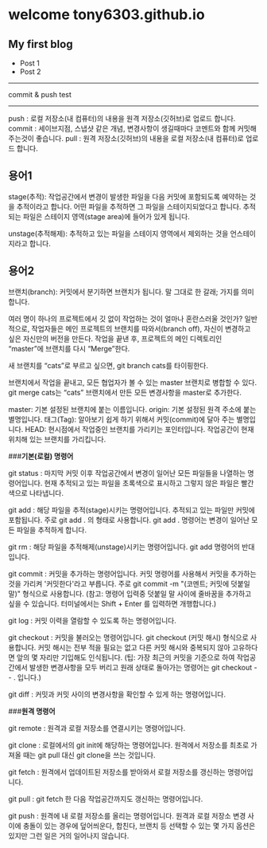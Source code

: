 # welcome tony6303.github.io
## My first blog
* Post 1
* Post 2
***
commit & push test
***

push : 로컬 저장소(내 컴퓨터)의 내용을 원격 저장소(깃허브)로 업로드 합니다.
commit : 세이브지점, 스냅샷 같은 개념, 변경사항이 생길때마다 코멘트와 함께 커밋해주는것이 좋습니다.
pull : 원격 저장소(깃허브)의 내용을 로컬 저장소(내 컴퓨터)로 업로드 합니다.

## **용어1**

stage(추적): 작업공간에서 변경이 발생한 파일을 다음 커밋에 포함되도록 예약하는 것을 추적이라고 합니다. 
어떤 파일을 추적하면 그 파일을 스테이지되었다고 합니다. 
추적되는 파일은 스테이지 영역(stage area)에 들어가 있게 됩니다.

unstage(추적해제): 추적하고 있는 파일을 스테이지 영역에서 제외하는 것을 언스테이지라고 합니다.

## **용어2**

브랜치(branch): 커밋에서 분기하면 브랜치가 됩니다. 말 그대로 한 갈래; 가지를 의미합니다.

여러 명이 하나의 프로젝트에서 깃 없이 작업하는 것이 얼마나 혼란스러울 것인가? 
일반적으로, 작업자들은 메인 프로젝트의 브랜치를 따와서(branch off), 자신이 변경하고 싶은 자신만의 버전을 만든다. 
작업을 끝낸 후, 프로젝트의 메인 디렉토리인 “master”에 브랜치를 다시 “Merge”한다.

새 브랜치를 “cats”로 부르고 싶으면, git branch cats를 타이핑한다.

브랜치에서 작업을 끝내고, 모든 협업자가 볼 수 있는 master 브랜치로 병합할 수 있다. 
git merge cats는 “cats” 브랜치에서 만든 모든 변경사항을 master로 추가한다.

master: 기본 설정된 브랜치에 붙는 이름입니다.
origin: 기본 설정된 원격 주소에 붙는 별명입니다.
태그(Tag): 알아보기 쉽게 하기 위해서 커밋(commit)에 달아 주는 별명입니다.
HEAD: 현시점에서 작업중인 브랜치를 가리키는 포인터입니다. 작업공간이 현재 위치해 있는 브랜치를 가리킵니다.

###**기본(로컬) 명령어**

git status : 마지막 커밋 이후 작업공간에서 변경이 일어난 모든 파일들을 나열하는 명령어입니다. 
현재 추적되고 있는 파일을 초록색으로 표시하고 그렇지 않은 파일은 빨간색으로 나타냅니다.

git add : 해당 파일을 추적(stage)시키는 명령어입니다. 추적되고 있는 파일만 커밋에 포함됩니다. 
주로 git add . 의 형태로 사용합니다. git add . 명령어는 변경이 일어난 모든 파일을 추적하게 합니다.

git rm : 해당 파일을 추적해제(unstage)시키는 명령어입니다. git add 명령어의 반대입니다.

git commit : 커밋을 추가하는 명령어입니다. 커밋 명령어를 사용해서 커밋을 추가하는 것을 가리켜 '커밋한다'라고 부릅니다.
 주로 git commit -m "(코멘트; 커밋에 덧붙일 말)" 형식으로 사용합니다. 
 (참고: 명령어 입력중 덧붙일 말 사이에 줄바꿈을 추가하고 싶을 수 있습니다. 터미널에서는 Shift + Enter 를 입력하면 개행합니다.)

git log : 커밋 이력을 열람할 수 있도록 하는 명령어입니다.

git checkout : 커밋을 불러오는 명령어입니다. git checkout (커밋 해시) 형식으로 사용합니다.
커밋 해시는 전부 적을 필요는 없고 다른 커밋 해시와 중복되지 않아 고유하다면 앞의 몇 자리만 기입해도 인식됩니다.
(팁: 가장 최근의 커밋을 기준으로 하여 작업공간에서 발생한 변경사항을 모두 버리고 
원래 상태로 돌아가는 명령어는 git checkout -- . 입니다.)

git diff : 커밋과 커밋 사이의 변경사항을 확인할 수 있게 하는 명령어입니다.

###**원격 명령어**

git remote : 원격과 로컬 저장소를 연결시키는 명령어입니다.

git clone : 로컬에서의 git init에 해당하는 명령어입니다. 
원격에서 저장소를 최초로 가져올 때는 git pull 대신 git clone을 쓰는 것입니다.

git fetch : 원격에서 업데이트된 저장소를 받아와서 로컬 저장소를 갱신하는 명령어입니다.

git pull : git fetch 한 다음 작업공간까지도 갱신하는 명령어입니다.

git push : 원격에 내 로컬 저장소를 올리는 명령어입니다. 
원격과 로컬 저장소 변경 사이에 충돌이 있는 경우에 덮어씌운다, 합친다, 브랜치 등 선택할 수 있는 
몇 가지 옵션은 있지만 그런 일은 거의 일어나지 않습니다.
